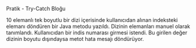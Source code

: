 Pratik - Try-Catch Bloğu

10 elemanlı tek boyutlu bir dizi içerisinde kullanıcıdan alınan indeksteki elemanı döndüren bir Java metodu yazıldı.
Dizinin elemanları manuel olarak tanımlandı.
Kullanıcıdan bir indis numarası girmesi istendi. Bu girilen değer dizinin boyutu dışındaysa metot hata mesajı döndürüyor.
